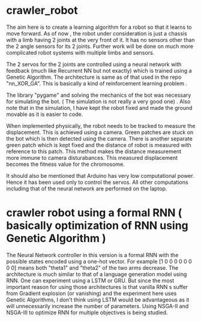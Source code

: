 # crawler_robot

The aim here is to create a learning algorithm for a robot so that it learns to move forward. As of now , the robot under 
consideration is just a chassis with a limb having 2 joints at the very front of it. It has no sensors other than the 2 angle 
sensors for its 2 joints. Further work will be done on much more complicated robot systems with multiple limbs and sensors.

The 2 servos for the 2 joints are controlled using a neural network with feedback (much like Recurrent NN but not exactly) which is trained using a Genetic Algorithm. The architecture is 
same as of that used in the repo "nn_XOR_GA". This is basically a kind of reinforcement learning problem .

The library "pygame" and solving the mechanics of the bot was necessary for simulating the bot. ( The simulation is not really a 
very good one) . Also note that in the simulation, I have kept the robot fixed and made the ground movable as it is easier to code. 

When implemented physically, the robot needs to be tracked to measure the displacement. This is achieved using a camera. Green patches are stuck on the bot which is then detected using the camera.
There is another separate green patch which is kept fixed and the distance of robot is measured with reference to this patch. This method makes the distance measurement more immune to camera disturabances.  This measured displacement becomes the fitness value for the chromosome.

It should also be mentioned that Arduino has very low computational power. Hence it has been used only to control the servos. All other computations including that of the neural network are performed on the laptop.

# crawler robot using a formal RNN ( basically optimization of RNN using Genetic Algorithm )

The Neural Network controller in this version is a formal RNN with the possible states encoded using a one-hot vector. For example [1 0 0 0 0 0 0 0 0] means both "theta1" and "theta2" of the two arms decrease. The architecture is much similar to that of a language generation model using RNN. One can experiment using a LSTM or GRU. But since the most important reason for using those architectures is that vanilla RNN s suffer from Gradient explosion (or vanishing) and the experiment here uses Genetic Algorithms, I don't think using LSTM would be advantageous as it will unnecessarily increase the number of parameters. Using NSGA-II and NSGA-III to optimize RNN for multiple objectives is being studied.
